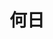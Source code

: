 ---
title: 何日
description:  几号、几日、几天
kana: なんにち
pronunciation: nannnichi
tone: ①
type: 名词
pubDate: 2024-08-21 00:00:13
lessonIndex: 5
---